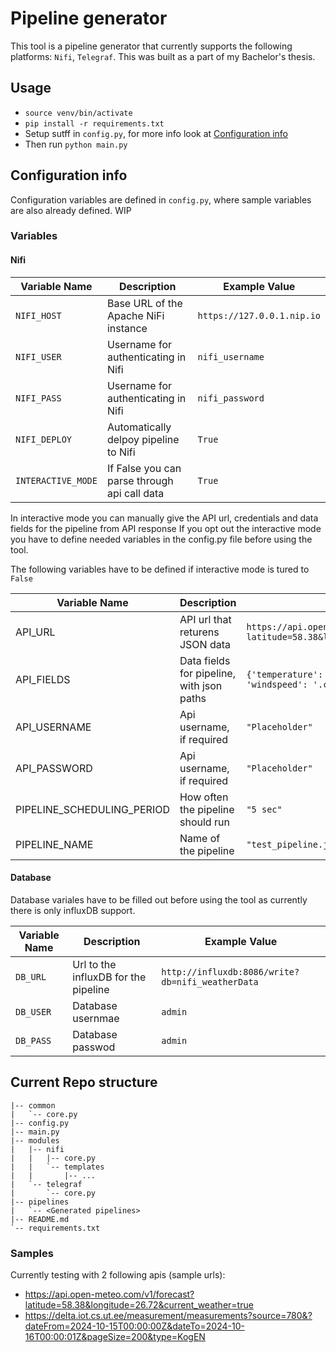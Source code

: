 # Pipeline generator
This tool is a pipeline generator that currently supports the following platforms: `Nifi`, `Telegraf`.
This was built as a part of my Bachelor's thesis.

## Usage
- `source venv/bin/activate`
- `pip install -r requirements.txt`
- Setup sutff in `config.py`, for more info look at [Configuration info](#Configuration-info) 
- Then run `python main.py`


## Configuration info
Configuration variables are defined in `config.py`, where sample variables are also already defined.
WIP

### Variables

#### Nifi

| Variable Name       | Description                                     | Example Value           | 
|---------------------|----------------------------------------------|----------------------------|
| `NIFI_HOST`         | Base URL of the Apache NiFi instance         | `https://127.0.0.1.nip.io` | 
| `NIFI_USER`         | Username for authenticating in Nifi          | `nifi_username`            | 
| `NIFI_PASS`         | Username for authenticating in Nifi          | `nifi_password`            | 
| `NIFI_DEPLOY`       | Automatically delpoy pipeline to Nifi        | `True`                     | 
| `INTERACTIVE_MODE`  | If False you can parse through api call data | `True`                     | 

In interactive mode you can manually give the API url, credentials and data fields for the pipeline from API response 
If you opt out the interactive mode you have to define needed variables in the config.py file before using the tool.

The following variables have to be defined if interactive mode is tured to `False`

| Variable Name                 | Description                               | Example Value                                                                                 |
|-------------------------------|-------------------------------------------|-----------------------------------------------------------------------------------------------|
| API_URL                       | API url that returens JSON data           | `https://api.open-meteo.com/v1/forecast?latitude=58.38&longitude=26.72&current_weather=true"` |
| API_FIELDS                    | Data fields for pipeline, with json paths | `{'temperature': '.current_weather.temperature', 'windspeed': '.current_weather.windspeed'}`  |
| API_USERNAME                  | Api username, if required                 | `"Placeholder"`                                                                               |
| API_PASSWORD                  | Api username, if required                 | `"Placeholder"`                                                                               |
| PIPELINE_SCHEDULING_PERIOD    | How often the pipeline should run         | `"5 sec"`                                                                                     |
| PIPELINE_NAME                 | Name of the pipeline                      | `"test_pipeline.json"`                                                                        |


#### Database
Database variales have to be filled out before using the tool as currently there is only influxDB support.

| Variable Name       | Description                          | Example Value                                    | 
|---------------------|--------------------------------------|--------------------------------------------------|
| `DB_URL`            | Url to the influxDB for the pipeline | `http://influxdb:8086/write?db=nifi_weatherData` | 
| `DB_USER`           | Database usernmae                    | `admin`                                          | 
| `DB_PASS`           | Database passwod                     | `admin`                                          | 



## Current Repo structure
```
|-- common
|   `-- core.py
|-- config.py
|-- main.py
|-- modules
|   |-- nifi
|   |   |-- core.py
|   |   `-- templates
|   |       |-- ...
|   `-- telegraf
|       `-- core.py
|-- pipelines
|   `-- <Generated pipelines>
|-- README.md
`-- requirements.txt
```


### Samples

Currently testing with 2 following apis (sample urls):
  - https://api.open-meteo.com/v1/forecast?latitude=58.38&longitude=26.72&current_weather=true
  - https://delta.iot.cs.ut.ee/measurement/measurements?source=780&?dateFrom=2024-10-15T00:00:00Z&dateTo=2024-10-16T00:00:01Z&pageSize=200&type=KogEN

